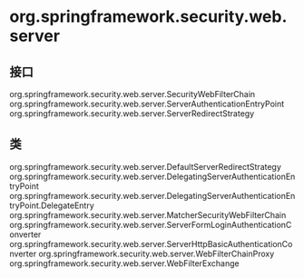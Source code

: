 # org.springframework.security.web.server

## 接口

org.springframework.security.web.server.SecurityWebFilterChain
org.springframework.security.web.server.ServerAuthenticationEntryPoint
org.springframework.security.web.server.ServerRedirectStrategy

## 类

org.springframework.security.web.server.DefaultServerRedirectStrategy
org.springframework.security.web.server.DelegatingServerAuthenticationEntryPoint
org.springframework.security.web.server.DelegatingServerAuthenticationEntryPoint.DelegateEntry
org.springframework.security.web.server.MatcherSecurityWebFilterChain
org.springframework.security.web.server.ServerFormLoginAuthenticationConverter
org.springframework.security.web.server.ServerHttpBasicAuthenticationConverter
org.springframework.security.web.server.WebFilterChainProxy
org.springframework.security.web.server.WebFilterExchange




